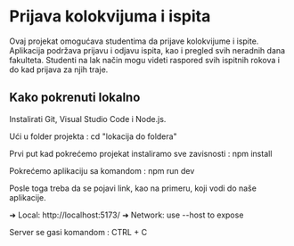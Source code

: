# Prijava kolokvijuma i ispita

Ovaj projekat omogućava studentima da prijave kolokvijume i ispite. Aplikacija podržava prijavu i odjavu ispita, kao i pregled svih neradnih dana fakulteta. Studenti na lak način mogu videti raspored svih ispitnih rokova i do kad prijava za njih traje.

## Kako pokrenuti lokalno

Instalirati Git, Visual Studio Code i Node.js.

Ući u folder projekta : cd "lokacija do foldera"

Prvi put kad pokrećemo projekat instaliramo sve zavisnosti : npm install

Pokrećemo aplikaciju sa komandom : npm run dev

Posle toga treba da se pojavi link, kao na primeru, koji vodi do naše aplikacije.

➜  Local:   http://localhost:5173/
➜  Network: use --host to expose

Server se gasi komandom : CTRL + C


    
